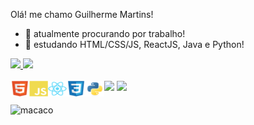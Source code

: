 
   Olá! me chamo Guilherme Martins! 
- 🔭 atualmente procurando por trabalho! <br>
- 🌱 estudando HTML/CSS/JS, ReactJS, Java e Python! <br>

<div align="left">
  <a href="https://github.com/guilhermexit">
  <img height="130em" src="https://github-readme-stats.vercel.app/api?username=guilhermexit&show_icons=true&theme=dark&include_all_commits=true&count_private=true"/>
  <img height="130em" src="https://github-readme-stats.vercel.app/api/top-langs/?username=guilhermexit&layout=compact&langs_count=7&theme=dark"/>
</div>

<div align="left" style="display: inline_block"><br>
  <img align="left" alt="xit-HTML" height="25" width="30" src="https://raw.githubusercontent.com/devicons/devicon/master/icons/html5/html5-original.svg">
  <img align="left" alt="xit-Js" height="25" width="30" src="https://raw.githubusercontent.com/devicons/devicon/master/icons/javascript/javascript-plain.svg">
  <img align="left" alt="xit-React" height="25" width="30" src="https://raw.githubusercontent.com/devicons/devicon/master/icons/react/react-original.svg"> 
  <img align="left" alt="xit-CSS" height="25" width="30" src="https://raw.githubusercontent.com/devicons/devicon/master/icons/css3/css3-original.svg">
  <img align="left" alt="xit-Python" height="25" width="30" src="https://raw.githubusercontent.com/devicons/devicon/master/icons/python/python-original.svg">
   <a href="https://instagram.com/guilhermexit" target="_blank"><img height="25x" src="https://img.shields.io/badge/-Instagram-%23E4405F?style=for-the-   badge&logo=instagram&logoColor=white" target="_blank"></a>
   <a href="https://www.linkedin.com/in/guilherme-martins-nascimento-71a06920b/" target="_blank"><img height="25" src="https://img.shields.io/badge/-LinkedIn-%230077B5?style=for-the-badge&logo=linkedin&logoColor=white" target="_blank"></a> 
</div>
<br>
<div align="left">
  <img align="center" alt="macaco" src="https://c.tenor.com/41I-iMyClCgAAAAd/programmer-programming.gif">
</div>

